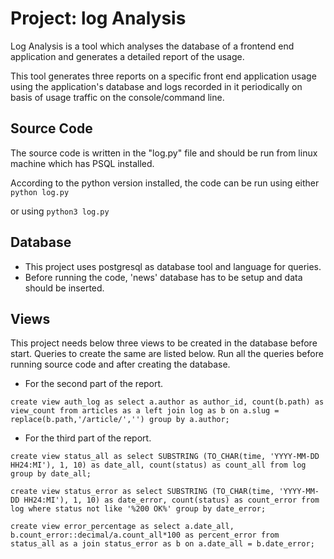# Project: log Analysis

Log Analysis is a tool which analyses the database of a frontend end application and generates a detailed report of the usage.

This tool generates three reports on a specific front end application usage using the application's database and logs recorded in it periodically on basis of usage traffic on the console/command line. 

## Source Code

The source code is written in the "log.py" file and should be run from linux machine which has PSQL installed.

According to the python version installed, the code can be run using either
`python log.py`

or using 
`python3 log.py`


## Database

* This project uses postgresql as database tool and language for queries.
* Before running the code, 'news' database has to be setup and data should be inserted.

## Views

This project needs below three views to be created in the database before start. Queries to create the same are listed below. Run all the queries before running source code and after creating the database.

* For the second part of the report.

`create view auth_log as select a.author as author_id, count(b.path) as view_count from articles as a left join log as b on a.slug = replace(b.path,'/article/','') group by a.author;`

* For the third part of the report.

`create view status_all as select SUBSTRING (TO_CHAR(time, 'YYYY-MM-DD HH24:MI'), 1, 10) as date_all, count(status) as count_all from log group by date_all;`

`create view status_error as select SUBSTRING (TO_CHAR(time, 'YYYY-MM-DD HH24:MI'), 1, 10) as date_error, count(status) as count_error from log where status not like '%200 OK%' group by date_error;`

`create view error_percentage as select a.date_all, b.count_error::decimal/a.count_all*100 as percent_error from status_all as a join status_error as b on a.date_all = b.date_error;`

